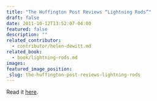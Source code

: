 ```yaml
---
title: "The Huffington Post Reviews “Lightning Rods”"
draft: false
date: 2011-10-12T13:52:07-04:00
featured: false
description: ""
related_contributor:
  - contributor/helen-dewitt.md
related_book:
  - book/lightning-rods.md
images:
featured_image_position: 
_slug: the-huffington-post-reviews-lightning-rods
---
```


Read it [here](http://www.huffingtonpost.com/ilana-teitelbaum/sex-lies-and-the-workplac_b_1000898.html).

